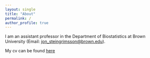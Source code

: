 ```yaml
---
layout: single
title: "About"
permalink: /
author_profile: true
---
```


I am an assistant professor in the Department of Biostatistics at Brown University (Email: jon_steingrimsson@brown.edu).

My cv can be found <a href="CVWebsite.pdf">here</a>
